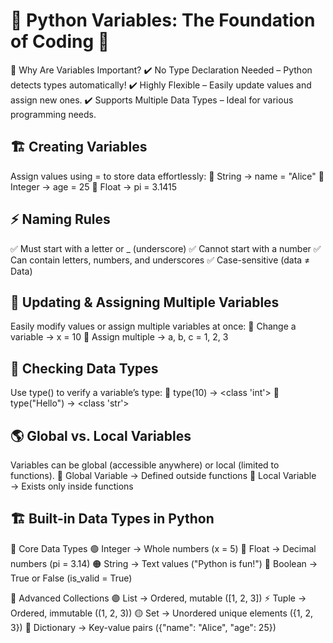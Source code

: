# 🎨 Python Variables: The Foundation of Coding 🐍
🚀 Why Are Variables Important?
✔️ No Type Declaration Needed – Python detects types automatically! ✔️ Highly Flexible – Easily update values and assign new ones. ✔️ Supports Multiple Data Types – Ideal for various programming needs.

## 🏗️ Creating Variables
Assign values using = to store data effortlessly: 🔹 String → name = "Alice" 🔹 Integer → age = 25 🔹 Float → pi = 3.1415

## ⚡ Naming Rules
✅ Must start with a letter or _ (underscore) ✅ Cannot start with a number ✅ Can contain letters, numbers, and underscores ✅ Case-sensitive (data ≠ Data)

## 🔄 Updating & Assigning Multiple Variables
Easily modify values or assign multiple variables at once: 🔹 Change a variable → x = 10 🔹 Assign multiple → a, b, c = 1, 2, 3

## 🧐 Checking Data Types
Use type() to verify a variable’s type: 🔹 type(10) → <class 'int'> 🔹 type("Hello") → <class 'str'>

## 🌎 Global vs. Local Variables
Variables can be global (accessible anywhere) or local (limited to functions). 🔹 Global Variable → Defined outside functions 🔹 Local Variable → Exists only inside functions

## 🏗️ Built-in Data Types in Python
🔹 Core Data Types
🟢 Integer → Whole numbers (x = 5) 🔵 Float → Decimal numbers (pi = 3.14) 🟠 String → Text values ("Python is fun!") 🔴 Boolean → True or False (is_valid = True)

🔹 Advanced Collections
🟣 List → Ordered, mutable ([1, 2, 3]) ⚡ Tuple → Ordered, immutable ((1, 2, 3)) 🟡 Set → Unordered unique elements ({1, 2, 3}) 🔹 Dictionary → Key-value pairs ({"name": "Alice", "age": 25})
